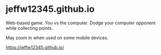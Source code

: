 # jeffw12345.github.io
Web-based game. You vs the computer. Dodge your computer opponent while collecting points.  

May zoom in when used on some mobile devices.  

https://jeffw12345.github.io/
